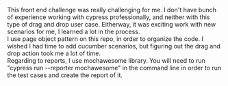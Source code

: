 This front end challenge was really challenging for me.  I don't have bunch of experience working with cypress professionally, and neither with this type of drag 
and drop user case.  Eitherway, it was exciting work with new scenarios for me, I learned a lot in the process.  
I use page object pattern on this repo, in order to organize the code.  I wished I had time to add cucumber scenarios, but figuring out the drag and drop action
took me a lot of time.  
Regarding to reports, I use mochawesome library.  You will need to run "cypress run --reporter mochawesome" in the command line in order to run the test cases and create the report of it.

